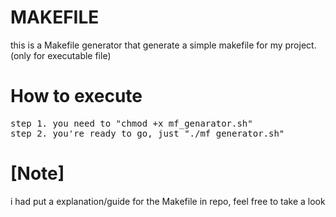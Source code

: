 # MAKEFILE
this is a Makefile generator that generate a simple makefile for my project.
(only for executable file)

# How to execute
<pre>
step 1. you need to "chmod +x mf_genarator.sh"
step 2. you're ready to go, just "./mf_generator.sh"
</pre>

# [Note]
 i had put a explanation/guide for the Makefile in repo, feel free to take a look
